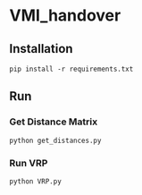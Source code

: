 # VMI_handover

## Installation
```
pip install -r requirements.txt
```

## Run 
### Get Distance Matrix
```
python get_distances.py
```

### Run VRP
```
python VRP.py
```
